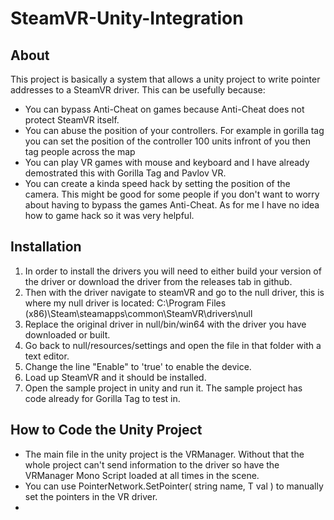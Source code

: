 # SteamVR-Unity-Integration

## About
This project is basically a system that allows a unity project to write pointer addresses to a SteamVR driver. This can be usefully because:
- You can bypass Anti-Cheat on games because Anti-Cheat does not protect SteamVR itself.
- You can abuse the position of your controllers. For example in gorilla tag you can set the position of the controller 100 units infront of you then tag people across the map
- You can play VR games with mouse and keyboard and I have already demostrated this with Gorilla Tag and Pavlov VR.
- You can create a kinda speed hack by setting the position of the camera.
This might be good for some people if you don't want to worry about having to bypass the games Anti-Cheat. As for me I have no idea how to game hack so it was very helpful.
## Installation
1. In order to install the drivers you will need to either build your version of the driver or download the driver from the releases tab in github.
2. Then with the driver navigate to steamVR and go to the null driver, this is where my null driver is located: C:\Program Files (x86)\Steam\steamapps\common\SteamVR\drivers\null
3. Replace the original driver in null/bin/win64 with the driver you have downloaded or built.
4. Go back to null/resources/settings and open the file in that folder with a text editor.
5. Change the line "Enable" to 'true' to enable the device.
6. Load up SteamVR and it should be installed.
7. Open the sample project in unity and run it. The sample project has code already for Gorilla Tag to test in.
## How to Code the Unity Project
- The main file in the unity project is the VRManager. Without that the whole project can't send information to the driver so have the VRManager Mono Script loaded at all times in the scene.
- You can use PointerNetwork.SetPointer<T>( string name, T val ) to manually set the pointers in the VR driver.
-
